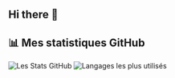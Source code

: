 ## Hi there 👋

## 📊 Mes statistiques GitHub
![Les Stats GitHub](https://github-readme-stats.vercel.app/api?username=IWawan&show_icons=true&theme=default)
![Langages les plus utilisés](https://github-readme-stats.vercel.app/api/top-langs/?username=TON_NOM_UTILISATEUR&layout=compact&theme=default)


